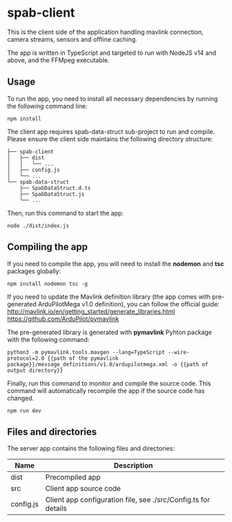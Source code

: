 # spab-client
This is the client side of the application handling mavlink connection, camera streams, sensors and offline caching.

The app is written in TypeScript and targeted to run with NodeJS v14 and above, and the FFMpeg executable.


## Usage
To run the app, you need to install all necessary dependencies by running the following command line:
```
npm install
```

The client app requires spab-data-struct sub-project to run and compile. Please ensure the client side maintains the following directory structure:
```
├── spab-client  
│   ├── dist  
│   │   └── ...  
│   ├── config.js  
│   └── ...  
└── spab-data-struct  
    ├── SpabDataStruct.d.ts  
    ├── SpabDataStruct.js  
    └── ...  
```
Then, run this command to start the app:
```
node ./dist/index.js
```


## Compiling the app
If you need to compile the app, you will need to install the **nodemon** and **tsc** packages globally:
```
npm install nodemon tsc -g
```

If you need to update the Mavlink definition library (the app comes with pre-generated ArduPilotMega v1.0 definition), you can follow the official guide:  
http://mavlink.io/en/getting_started/generate_libraries.html  
https://github.com/ArduPilot/pymavlink  

The pre-generated library is generated with **pymavlink** Pyhton package with the following command:
```
python3 -m pymavlink.tools.mavgen --lang=TypeScript --wire-protocol=2.0 {{path of the pymavlink package}}/message_definitions/v1.0/ardupilotmega.xml -o {{path of output directory}}
```

Finally, run this command to monitor and compile the source code. This command will automatically recompile the app if the source code has changed.
```
npm run dev
```


## Files and directories
The server app contains the following files and directories:

| Name | Description |
| - | - |
| dist          | Precompiled app |
| src           | Client app source code |
| config.js     | Client app configuration file, see ./src/Config.ts for details |

